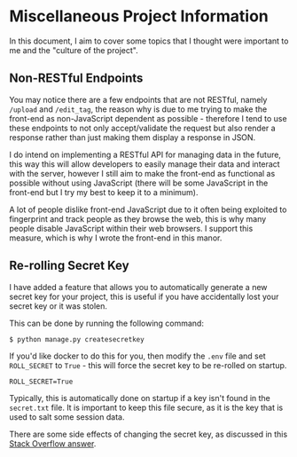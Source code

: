 # Miscellaneous Project Information
In this document, I aim to cover some topics that I thought were important to me and the "culture of the project".

## Non-RESTful Endpoints
You may notice there are a few endpoints that are not RESTful, namely `/upload` and `/edit_tag`, the reason why is due to me trying to make the front-end as non-JavaScript dependent as possible - therefore I tend to use these endpoints to not only accept/validate the request but also render a response rather than just making them display a response in JSON.

I do intend on implementing a RESTful API for managing data in the future, this way this will allow developers to easily manage their data and interact with the server, however I still aim to make the front-end as functional as possible without using JavaScript (there will be some JavaScript in the front-end but I try my best to keep it to a minimum).

A lot of people dislike front-end JavaScript due to it often being exploited to fingerprint and track people as they browse the web, this is why many people disable JavaScript within their web browsers. I support this measure, which is why I wrote the front-end in this manor.

## Re-rolling Secret Key
I have added a feature that allows you to automatically generate a new secret key for your project, this is useful if you have accidentally lost your secret key or it was stolen.

This can be done by running the following command:
```bash
$ python manage.py createsecretkey
```

If you'd like docker to do this for you, then modify the `.env` file and set `ROLL_SECRET` to `True` - this will force the secret key to be re-rolled on startup.

```
ROLL_SECRET=True
```

Typically, this is automatically done on startup if a key isn't found in the `secret.txt` file. It is important to keep this file secure, as it is the key that is used to salt some session data.

There are some side effects of changing the secret key, as discussed in this [Stack Overflow answer](https://stackoverflow.com/a/52509362/8736749).